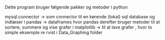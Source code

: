 Dette program bruger følgende pakker og metoder i python

mysql.connector -> som connector til en kørende (lokal) sql database og indlæser i 
pandas -> dataframes hvor pandas derefter bruger metoder til at sortere, summere og vise grafer i 
matplotlib -> til at lave grafer , hvor to simple eksemple re rvist i Data_Graphing folder


